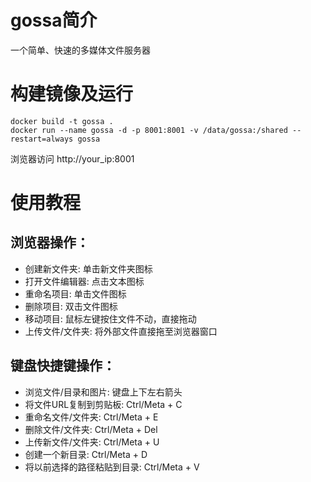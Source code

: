 # gossa简介
一个简单、快速的多媒体文件服务器

# 构建镜像及运行
```
docker build -t gossa . 
docker run --name gossa -d -p 8001:8001 -v /data/gossa:/shared --restart=always gossa
```
浏览器访问 http://your_ip:8001
# 使用教程
## 浏览器操作：

- 创建新文件夹: 单击新文件夹图标    
- 打开文件编辑器: 点击文本图标    
- 重命名项目: 单击文件图标
- 删除项目: 双击文件图标
- 移动项目: 鼠标左键按住文件不动，直接拖动
- 上传文件/文件夹: 将外部文件直接拖至浏览器窗口

## 键盘快捷键操作：

- 浏览文件/目录和图片: 键盘上下左右箭头    
- 将文件URL复制到剪贴板: Ctrl/Meta + C    
- 重命名文件/文件夹: Ctrl/Meta + E
- 删除文件/文件夹: Ctrl/Meta + Del
- 上传新文件/文件夹: Ctrl/Meta + U 
- 创建一个新目录: Ctrl/Meta + D
- 将以前选择的路径粘贴到目录: Ctrl/Meta + V 
